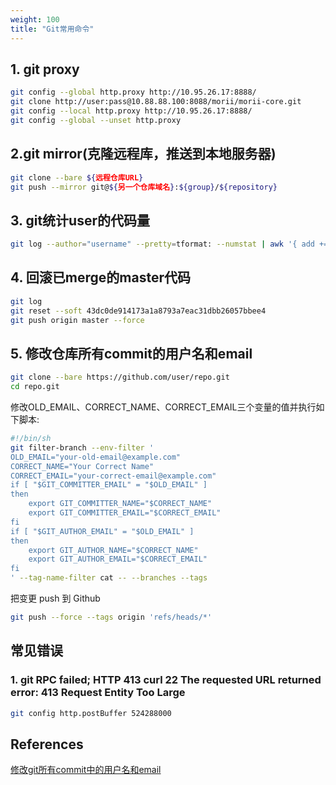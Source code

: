 ```yaml
---
weight: 100
title: "Git常用命令"
---
```


## 1. git proxy
```bash
git config --global http.proxy http://10.95.26.17:8888/
git clone http://user:pass@10.88.88.100:8088/morii/morii-core.git
git config --local http.proxy http://10.95.26.17:8888/
git config --global --unset http.proxy
```

## 2.git mirror(克隆远程库，推送到本地服务器)
```bash
git clone --bare ${远程仓库URL}
git push --mirror git@${另一个仓库域名}:${group}/${repository}
```

## 3. git统计user的代码量
```bash
git log --author="username" --pretty=tformat: --numstat | awk '{ add += $1; subs += $2; loc += $1 - $2 } END { printf "added lines: %s, removed lines: %s, total lines: %s\n", add, subs, loc }' -
```

## 4. 回滚已merge的master代码
```bash
git log
git reset --soft 43dc0de914173a1a8793a7eac31dbb26057bbee4
git push origin master --force
```

## 5. 修改仓库所有commit的用户名和email
```bash
git clone --bare https://github.com/user/repo.git
cd repo.git
```
  
修改OLD_EMAIL、CORRECT_NAME、CORRECT_EMAIL三个变量的值并执行如下脚本:  
```bash
#!/bin/sh
git filter-branch --env-filter '
OLD_EMAIL="your-old-email@example.com"
CORRECT_NAME="Your Correct Name"
CORRECT_EMAIL="your-correct-email@example.com"
if [ "$GIT_COMMITTER_EMAIL" = "$OLD_EMAIL" ]
then
    export GIT_COMMITTER_NAME="$CORRECT_NAME"
    export GIT_COMMITTER_EMAIL="$CORRECT_EMAIL"
fi
if [ "$GIT_AUTHOR_EMAIL" = "$OLD_EMAIL" ]
then
    export GIT_AUTHOR_NAME="$CORRECT_NAME"
    export GIT_AUTHOR_EMAIL="$CORRECT_EMAIL"
fi
' --tag-name-filter cat -- --branches --tags
```
  
把变更 push 到 Github  
```bash
git push --force --tags origin 'refs/heads/*'
```

## 常见错误
### 1. git RPC failed; HTTP 413 curl 22 The requested URL returned error: 413 Request Entity Too Large
```bash
git config http.postBuffer 524288000
```

## References
[修改git所有commit中的用户名和email](https://www.cnblogs.com/fb010001/p/16785452.html)  


